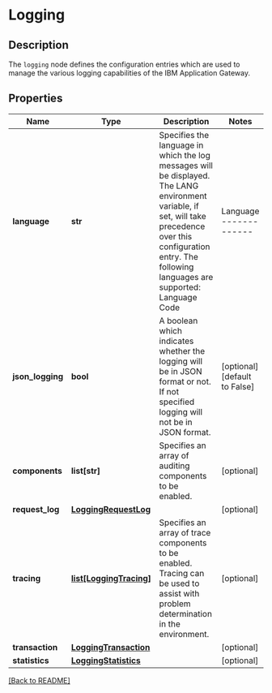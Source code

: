 # Logging

## Description

The `logging` node defines the configuration entries which are used to manage the various logging capabilities of the IBM Application Gateway.


## Properties

Name | Type | Description | Notes
------------ | ------------- | ------------- | -------------
**language** | **str** | Specifies the language in which the log messages will be displayed. The LANG environment variable, if set, will take precedence over this configuration entry.  The following languages are supported: Language Code | Language ------------- | -------- cs | Czech de | German en | English es | Spanish fr | French hu | Hungarian it | Italian ja | Japanese ko | Korean pl | Polish pt | Brazilian Portuguese ru | Russian zh_CN | Chinese (Simplified) zh_TW | Chinese (Traditional)  | [optional] [default to 'en']
**json_logging** | **bool** | A boolean which indicates whether the logging will be in JSON format or not. If not specified logging will not be in JSON format.  | [optional] [default to False]
**components** | **list[str]** | Specifies an array of auditing components to be enabled.  | [optional] 
**request_log** | [**LoggingRequestLog**](LoggingRequestLog.md) |  | [optional] 
**tracing** | [**list[LoggingTracing]**](LoggingTracing.md) | Specifies an array of trace components to be enabled. Tracing can be used to assist with problem determination in the environment.  | [optional] 
**transaction** | [**LoggingTransaction**](LoggingTransaction.md) |  | [optional] 
**statistics** | [**LoggingStatistics**](LoggingStatistics.md) |  | [optional] 

[[Back to README]](../README.md)



